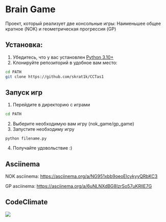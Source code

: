 # Brain Game

Проект, который реализует две консольные игры: Наименьшее общее кратное (NOK) и геометрическая прогрессия (GP)

## Установка:
1. Убедитесь, что у вас установлен [Python 3.10+](https://www.python.org/downloads/)
2. Клонируйте репозиторий в удобное вам место:
```bash
cd PATH
git clone https://github.com/skrat1k/CCTas1
```

## Запуск игр
1. Перейдите в директорию с играми
```bash
cd PATH
```
2. Выберите необходимую вам игру (nok_game/gp_game)
3. Запустите необходиму игру
```
python filename.py
```
4. Получайте удовольствие :)

## Asciinema

NOK asciinema: https://asciinema.org/a/NG951xbb9oeoElcykyyQRbKC3

GP asciinema: https://asciinema.org/a/6uNLNXdBG8IzrSo57uKRllE7G

## CodeClimate
<a href="https://codeclimate.com/github/skrat1k/CCTas1/maintainability"><img src="https://api.codeclimate.com/v1/badges/f794f4ea7d1d5aa3b160/maintainability" /></a>
